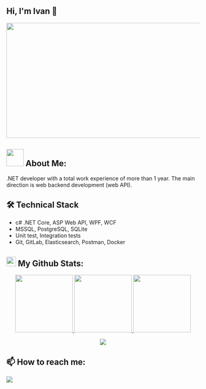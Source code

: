 <h2>Hi, I'm Ivan 👋</h2>

<p align="center">
 <img src="https://media.giphy.com/media/dWesBcTLavkZuG35MI/giphy.gif" width="600" height="300"/>
</p>

<h2><img src="https://github.com/TheDudeThatCode/TheDudeThatCode/blob/master/Assets/Developer.gif" width="45px"> About Me:</h2>
<p>.NET developer with a total work experience of more than 1 year. The main direction is web backend  development (web API). </p>

<h2>🛠 Technical Stack</h2>
<ul align='left'>
 <li>с# .NET Core, ASP Web API, WPF, WCF</li>
 <li>MSSQL, PostgreSQL, SQLite</li>
 <li>Unit test, Integration tests</li>
 <li>Git, GitLab, Elasticsearch, Postman, Docker</li>
</ul>
 
 <h2><img src='https://media1.giphy.com/media/du3J3cXyzhj75IOgvA/giphy.gif?cid=ecf05e47x2g034i9pzwtzzsd3xgg2w9nr94t4tflbbgo3008&rid=giphy.gif' width='25px'> My Github Stats:</h2>
 <p align='center'> 
 <a href="https://github-readme-stats.vercel.app/api?username=includingByMeAndMyself&show_icons=true&count_private=true">
  <img height=150 src="https://github-readme-stats.vercel.app/api?username=includingByMeAndMyself&theme=swift&show_icons=true&count_private=true"/>
 </a>
 <a href="https://github.com/includingByMeAndMyself/github-readme-stats">
  <img height=150 src="https://github-readme-stats.vercel.app/api/top-langs/?username=includingByMeAndMyself&theme=swift&layout=compact"/>
 </a>
 <a>
  <img height = 150 src = "http://github-readme-streak-stats.herokuapp.com?user=includingByMeAndMyself&theme=graywhite&date_format=M%20j%5B%2C%20Y%5D"/>
 </a>
<p align='center'>
 <a href="https://www.codewars.com/users/includingByMeAndMyself">
  <img src="https://www.codewars.com/users/includingByMeAndMyself/badges/small"/>
 </a>
</p>
</p>

<h2>📫 How to reach me:</h2>
 <p align='left'>
    <a href="https://t.me/including_me">
        <img src="https://img.shields.io/badge/Telegram-2CA5E0?style=for-the-badge&logo=telegram&logoColor=white"/>
    </a>
 </p>
